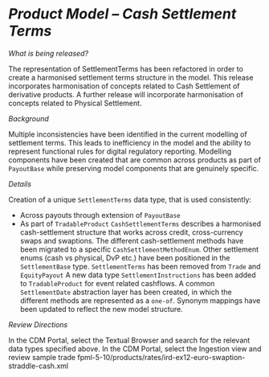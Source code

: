 # *Product Model – Cash Settlement Terms*

_What is being released?_

The representation of SettlementTerms has been refactored in order to create a harmonised settlement terms structure in the model.  This release incorporates harmonisation of concepts related to Cash Settlement of derivative products.  A further release will incorporate harmonisation of concepts related to Physical Settlement.

_Background_

Multiple inconsistencies have been identified in the current modelling of settlement terms.  This leads to inefficiency in the model and the ability to represent functional rules for digital regulatory reporting.  Modelling components have been created that are common across products as part of `PayoutBase` while preserving model components that are genuinely specific.

_Details_

Creation of a unique `SettlementTerms` data type, that is used consistently:
- Across payouts through extension of `PayoutBase`
- As part of `TradableProduct`
`CashSettlementTerms` describes a harmonised cash-settlement structure that works across credit, cross-currency swaps and swaptions.
The different cash-settlement methods have been migrated to a specific `CashSettlementMethodEnum`. Other settlement enums (cash vs physical, DvP etc.) have been positioned in the `SettlementBase` type.
`SettlementTerms` has been removed from `Trade` and `EquityPayout`
A new data type `SettlementInstructions` has been added to `TradableProduct` for event related cashflows.
A common `SettlementDate` abstraction layer has been created, in which the different methods are represented as a `one-of`.
Synonym mappings have been updated to reflect the new model structure.


_Review Directions_

In the CDM Portal, select the Textual Browser and search for the relevant data types specified above.
In the CDM Portal, select the Ingestion view and review sample trade fpml-5-10/products/rates/ird-ex12-euro-swaption-straddle-cash.xml

